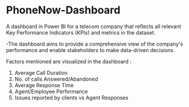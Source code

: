 # PhoneNow-Dashboard
A dashboard in Power BI for a telecom company that reflects all relevant Key Performance Indicators (KPIs) and metrics in the dataset.

-The dashboard aims to provide a comprehensive view of the company's performance and enable stakeholders to make data-driven decisions.

Factors mentioned are visualized in the dashboard :

1. Average Call Duration
2. No. of calls Answered/Abandoned
3. Average Response Time
4. Agent/Employee Performance
5. Issues reported by clients vs Agent Responses
